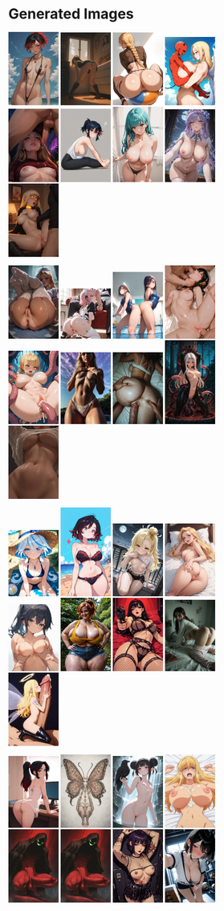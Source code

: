 # Generated Images



<img src="2025_10_05_01_thumb.webp" width="100"/> <img src="2025_10_05_02_thumb.webp" width="100"/> <img src="2025_10_05_03_thumb.webp" width="100"/> <img src="2025_10_05_04_thumb.webp" width="100"/> <img src="2025_10_05_05_thumb.webp" width="100"/> <img src="2025_10_05_06_thumb.webp" width="100"/> <img src="2025_10_05_07_thumb.webp" width="100"/> <img src="2025_10_05_08_thumb.webp" width="100"/> <img src="2025_10_05_09_thumb.webp" width="100"/>

<img src="2025_10_05_10_thumb.webp" width="100"/> <img src="2025_10_05_11_thumb.webp" width="100"/> <img src="2025_10_05_12_thumb.webp" width="100"/> <img src="2025_10_05_13_thumb.webp" width="100"/> <img src="2025_10_05_14_thumb.webp" width="100"/> <img src="2025_10_05_15_thumb.webp" width="100"/> <img src="2025_10_05_16_thumb.webp" width="100"/> <img src="2025_10_05_17_thumb.webp" width="100"/> <img src="2025_10_05_18_thumb.webp" width="100"/>

<img src="2025_10_05_19_thumb.webp" width="100"/> <img src="2025_10_05_20_thumb.webp" width="100"/> <img src="2025_10_05_21_thumb.webp" width="100"/> <img src="2025_10_05_22_thumb.webp" width="100"/> <img src="2025_10_05_23_thumb.webp" width="100"/> <img src="2025_10_05_24_thumb.webp" width="100"/> <img src="2025_10_05_25_thumb.webp" width="100"/> <img src="2025_10_05_26_thumb.webp" width="100"/> <img src="2025_10_05_27_thumb.webp" width="100"/>

<img src="2025_10_05_28_thumb.webp" width="100"/> <img src="2025_10_05_29_thumb.webp" width="100"/> <img src="2025_10_05_30_thumb.webp" width="100"/> <img src="2025_10_05_31_thumb.webp" width="100"/> <img src="2025_10_05_32_thumb.webp" width="100"/> <img src="2025_10_05_33_thumb.webp" width="100"/> <img src="2025_10_05_34_thumb.webp" width="100"/> <img src="2025_10_05_35_thumb.webp" width="100"/>